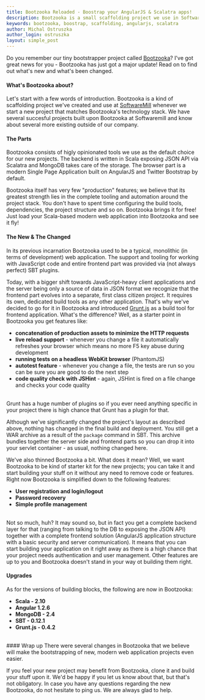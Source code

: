 ```yaml
---
title: Bootzooka Reloaded - Boostrap your AngularJS & Scalatra apps!
description: Bootzooka is a small scaffolding project we use in SoftwareMill to quicky set up new project matching Bootzooka's tech stack. And we share it on GitHub so you'll save time and effort.
keywords: bootzooka, boostrap, scaffolding, angularjs, scalatra
author: Michal Ostruszka
author_login: ostruszka
layout: simple_post
---
```


Do you remember our tiny bootstrapper project called [Bootzooka](http://github.com/softwaremill/bootzooka)? I've got great news for you - Bootzooka has just got a major update! Read on to find out what's new and what's been changed.

#### What's Bootzooka about?

Let's start with a few words of introduction. Bootzooka is a kind of scaffolding project we've created and use at [SoftwareMill](http://softwaremill.com) whenever we start a new project that matches Bootzooka's technology stack. We have several succesful projects built upon Bootzooka at Softwaremill and know about several more existing outside of our company. 

#### The Parts
Bootzooka consists of higly opinionated tools we use as the default choice for our new projects. The backend is written in Scala exposing JSON API via Scalatra and MongoDB takes care of the storage. The browser part is a modern Single Page Application built on AngularJS and Twitter Bootstrap by default. 

Bootzooka itself has very few "production" features; we believe that its greatest strength lies in the complete tooling and automation around the project stack. You don't have to spent time configuring the build tools, dependencies, the project structure and so on. Bootzooka brings it for free! Just load your Scala-based modern web application into Bootzooka and see it fly!

#### The New & The Changed
In its previous incarnation Bootzooka used to be a typical, monolithic (in terms of development) web application. The support and tooling for working with JavaScript code and entire frontend part was provided via (not always perfect) SBT plugins.

Today, with a bigger shift towards JavaScript-heavy client applications and the server being only a source of data in JSON format we recognize that the frontend part evolves into a separate, first class citizen project. It requires its own, dedicated build tools as any other application. That's why we've decided to go for it in Bootzooka and introduced [Grunt.js](http://gruntjs.com) as a build tool for frontend application. What's the difference? Well, as a starter point in Bootzooka you get features like:


* **concatenation of production assets to minimize the HTTP requests**
* **live reload support** - whenever you change a file it automatically refreshes your browser which means no more F5 key abuse during development
* **running tests on a headless WebKit browser** (PhantomJS)
* **autotest feature** - whenever you change a file, the tests are run so you can be sure you are good to do the next step
* **code quality check with JSHint** - again, JSHint is fired on a file change and checks your code quality

<br />
Grunt has a huge number of plugins so if you ever need anything specific in your project there is high chance that Grunt has a plugin for that.

Although we've significantly changed the project's layout as described above, nothing has changed in the final build and deployment. You still get a WAR archive as a result of the `package` command in SBT. 
This archive bundles together the server side and frontend parts so you can drop it into your servlet container - as usual, nothing changed here.

We've also thinned Bootzooka a bit. What does it mean? Well, we want Bootzooka to be kind of starter kit for the new projects; you can take it and start building your stuff on it without any need to remove code or features. Right now Bootzooka is simplified down to the following features:

* **User registration and login/logout**
* **Password recovery**
* **Simple profile management**

<br />
Not so much, huh? It may sound so, but in fact you get a complete backend layer for that (ranging from talking to the DB to exposing the JSON API) together with a complete frontend solution (AngularJS application structure with a basic security and server communication). 
It means that you can start building your application on it right away as there is a high chance that your project needs authentication and user management. Other features are up to you and Bootzooka doesn't stand in your way ot building them right.

#### Upgrades
As for the versions of building blocks, the following are now in Bootzooka:

* **Scala - 2.10**
* **Angular 1.2.6**
* **MongoDB - 2.4**
* **SBT - 0.12.1**
* **Grunt.js - 0.4.2**

<br />
#### Wrap up
There were several changes in Bootzooka that we believe will make the bootstrapping of new, modern web application projects even easier.

If you feel your new project may benefit from Bootzooka, clone it and build your stuff upon it. We'd be happy if you let us know about that, but that's not obligatory. In case you have any questions regarding the new Bootzooka, do not hesitate to ping us. We are always glad to help.






